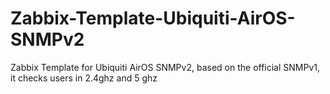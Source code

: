 # Zabbix-Template-Ubiquiti-AirOS-SNMPv2
Zabbix Template for Ubiquiti AirOS SNMPv2, based on the official SNMPv1,
it checks users in 2.4ghz and 5 ghz
